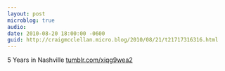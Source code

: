 ```yaml
---
layout: post
microblog: true
audio: 
date: 2010-08-20 18:00:00 -0600
guid: http://craigmcclellan.micro.blog/2010/08/21/t21717316316.html
---
```

5 Years in Nashville [tumblr.com/xiqg9wea2](http://tumblr.com/xiqg9wea2)
